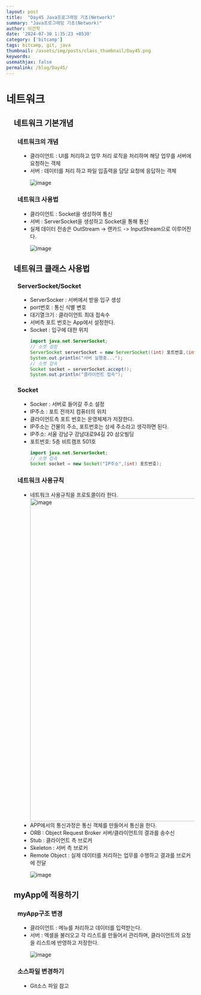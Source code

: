 ```yaml
---
layout: post
title:  "Day45 Java프로그래밍 기초(Network)"
summary: "Java프로그래밍 기초(Network)"
author: 이건학
date: '2024-07-30 1:35:23 +0530'
category: ['bitcamp']
tags: bitcamp, git, java
thumbnail: /assets/img/posts/class_thumbnail/Day45.png
keywords: 
usemathjax: false
permalink: /blog/Day45/
---
```

# 네트워크
<div style="margin-left: 20px;">
<h2>네트워크 기본개념</h2>
<div style="margin-left: 10px;">
<h3> 네트워크의 개념</h3>
<div style="margin-left: 10px;">
<ul>
<li> 클라이언트 : UI를 처리하고 업무 처리 로직을 처리하며 해당 업무를 서버에 요청하는 객체 </li>
<li> 서버 : 데이터를 처리 하고 파일 입출력을 담당 요청에 응답하는 객체 </li>

![image](https://github.com/user-attachments/assets/79c64ce6-e68a-4e82-b74b-5400c7c3c927)
</ul>
</div>

<h3> 네트워크 사용법</h3>
<div style="margin-left: 10px;">
<ul>
<li> 클라이언트 : Socket을 생성하여 통신 </li>
<li> 서버 : ServerSocket을 생성하고 Socket을 통해 통신 </li>
<li> 실제 데이터 전송은 OutStream -> 랜카드 -> InputStream으로 이루어진다. </li>


![image](https://github.com/user-attachments/assets/0fa44a2c-8f5d-4ffd-9cc7-1109cb1af1d4)
</ul>
</div>
</div>

<h2>네트워크 클래스 사용법</h2>
<div style="margin-left: 10px;">
<h3> ServerSocket/Socket</h3>
<div style="margin-left: 10px;">
<ul>
<li> ServerSocker : 서버에서 받을 입구 생성 </li>
<li> port번호 : 통신 식별 변호</li>
<li> 대기열크기 : 클라이언트 최대 접속수</li>
<li> 서버측 포트 번호는 App에서 설정한다.</li>
<li> Socket : 입구에 대한 위치 </li>

```java
import java.net.ServerSocket;
// 소켓 설정
ServerSocket serverSocket = new ServerSocket((int) 포트번호,(int) 대기열크기);
System.out.println("서버 실행중...");
// 소켓 접속
Socket socket = serverSocket.accept();
System.out.println("클라이언트 접속");
```
</ul>
</div>

<h3> Socket</h3>
<div style="margin-left: 10px;">
<ul>
<li> Socker : 서버로 들어갈 주소 설정 </li>
<li> IP주소 : 포트 전까지 컴퓨터의 위치</li>
<li> 클라이언트측 포트 번호는 운영체제가 저장한다.</li>
<li> IP주소는 건물의 주소, 포트번호는 상세 주소라고 생각하면 된다.</li>
<li> IP주소: 서울 강남구 강남대로94길 20 삼오빌딩</li>
<li> 포트번호: 5층 비트캠프 501호</li>


```java
import java.net.ServerSocket;
// 소켓 접속
Socket socket = new Socket("IP주소",(int) 포트번호);
```
</ul>
</div>

<h3> 네트워크 사용규칙</h3>
<div style="margin-left: 10px;">
<ul>
<li> 네트워크 사용규칙을 프로토콜이라 한다. </li>

<img width="861" alt="image" src="https://github.com/user-attachments/assets/430ed34b-9d44-4c0f-92d4-feb41b67a34f">

<li> APP에서의 통신과정은 통신 객체를 만들어서 통신을 한다.</li>
<li> ORB : Object Request Broker 서버/클라이언트의 결과를 송수신</li>
<li> Stub : 클라이언트 측 브로커</li>
<li> Skeleton : 서버 측 브로커</li>
<li> Remote Object : 실제 데이터를 처리하는 업무를 수행하고 결과를 브로커에 전달</li>

![image](https://github.com/user-attachments/assets/17716f94-4236-466d-85fa-9c7a888f18b5)
</ul>
</div>
</div>

<h2> myApp에 적용하기 </h2>
<div style="margin-left: 10px;">
<h3> myApp구조 변경</h3>
<div style="margin-left: 10px;">
<ul>
<li> 클라이언트 : 메뉴를 처리하고 데이터를 입력받는다. </li>
<li> 서버 : 엑셀을 불러오고 각 리스트를 만들어서 관리하며, 클라이언트의 요청을 리스트에 반영하고 저장한다. </li>

![image](https://github.com/user-attachments/assets/79a1e9b7-e634-4112-97e3-6dae8473bcba)
</ul>
</div>

<h3> 소스파일 변경하기</h3>
<div style="margin-left: 10px;">
<ul>
<li> Git소스 파일 참고 </li>

</ul>
</div>
</div>
</div>

